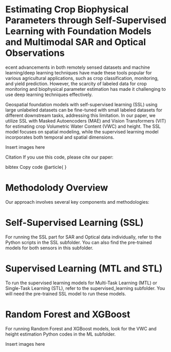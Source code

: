 # Estimating Crop Biophysical Parameters through Self-Supervised Learning with Foundation Models and Multimodal SAR and Optical Observations

ecent advancements in both remotely sensed datasets and machine learning/deep learning techniques have made these tools popular for various agricultural applications, such as crop classification, monitoring, and yield prediction. However, the scarcity of labeled data for crop monitoring and biophysical parameter estimation has made it challenging to use deep learning techniques effectively.

Geospatial foundation models with self-supervised learning (SSL) using large unlabeled datasets can be fine-tuned with small labeled datasets for different downstream tasks, addressing this limitation. In our paper, we utilize SSL with Masked Autoencoders (MAE) and Vision Transformers (VIT) for estimating crop Volumetric Water Content (VWC) and height. The SSL model focuses on spatial modeling, while the supervised learning model incorporates both temporal and spatial dimensions.

Insert images here

Citation
If you use this code, please cite our paper:

bibtex
Copy code
@article{
}


# Methodolody Overview



Our approach involves several key components and methodologies:

# Self-Supervised Learning (SSL)
For running the SSL part for SAR and Optical data individually, refer to the Python scripts in the SSL subfolder. You can also find the pre-trained models for both sensors in this subfolder.

# Supervised Learning (MTL and STL)
To run the supervised learning models for Multi-Task Learning (MTL) or Single-Task Learning (STL), refer to the supervised_learning subfolder. You will need the pre-trained SSL model to run these models.

# Random Forest and XGBoost
For running Random Forest and XGBoost models, look for the VWC and height estimation Python codes in the ML subfolder.

Insert images here
